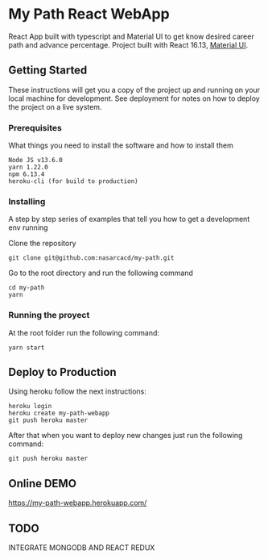 # My Path React WebApp

React App built with typescript and Material UI to get know desired career path and advance percentage. Project built with React 16.13, [Material UI](https://material-ui.com/).

## Getting Started

These instructions will get you a copy of the project up and running on your local machine for development. See deployment for notes on how to deploy the project on a live system.

### Prerequisites

What things you need to install the software and how to install them

```
Node JS v13.6.0
yarn 1.22.0
npm 6.13.4
heroku-cli (for build to production)
```

### Installing

A step by step series of examples that tell you how to get a development env running

Clone the repository

```
git clone git@github.com:nasarcacd/my-path.git
```

Go to the root directory and run the following command

```
cd my-path
yarn
```

### Running the proyect

At the root folder run the following command:

```
yarn start
```

## Deploy to Production

Using heroku follow the next instructions:

```
heroku login
heroku create my-path-webapp
git push heroku master
```

After that when you want to deploy new changes just run the following command:

```
git push heroku master
```

## Online DEMO

https://my-path-webapp.herokuapp.com/

## TODO

INTEGRATE MONGODB AND REACT REDUX